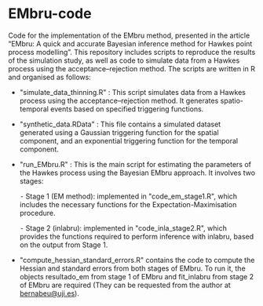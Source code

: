 # EMbru-code
Code for the implementation of the EMbru method, presented in the article “EMbru: A quick and accurate Bayesian inference method for Hawkes point process modelling”. This repository includes scripts to reproduce the results of the simulation study, as well as code to simulate data from a Hawkes process using the acceptance–rejection method. The scripts are written in R and organised as follows:

- "simulate_data_thinning.R" : This script simulates data from a Hawkes process using the acceptance–rejection method. It generates spatio-temporal events based on specified triggering functions.

- "synthetic_data.RData" : This file contains a simulated dataset generated using a Gaussian triggering function for the spatial component, and an exponential triggering function for the temporal component.

- "run_EMbru.R" : This is the main script for estimating the parameters of the Hawkes process using the Bayesian EMbru approach. It involves two stages:
  
  ⁃ Stage 1 (EM method): implemented in "code_em_stage1.R", which includes the necessary functions for the Expectation-Maximisation procedure. 
  
  ⁃ Stage 2 (inlabru): implemented in "code_inla_stage2.R", which provides the functions required to perform inference with inlabru, based on the output from Stage 1. 
  
- "compute_hessian_standard_errors.R" contains the code to compute the Hessian and standard errors from both stages of EMbru. To run it, the objects resultado_em from stage 1 of EMbru and fit_inlabru from stage 2 of EMbru are required (They can be requested from the author at bernabeu@uji.es).
